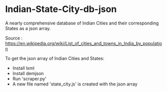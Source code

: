 Indian-State-City-db-json
=========================

A nearly comprehensive database of Indian Cities and their corresponding States as a json array.

Source : https://en.wikipedia.org/wiki/List_of_cities_and_towns_in_India_by_population

To get the json array of Indian Cities and States:
- Install lxml 
- Install demjson
- Run 'scraper.py'
- A new file named 'state_city.js' is created with the json array

